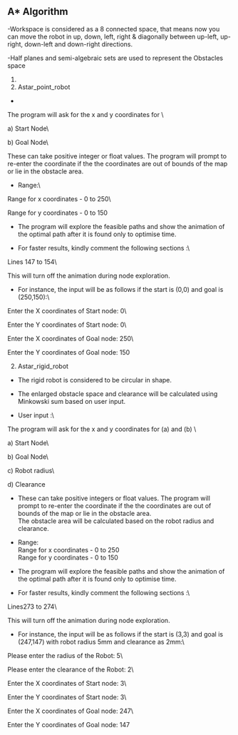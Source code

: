 ## A* Algorithm
								 
 
-Workspace is considered as a 8 connected space, that means now you can move the robot in up, down, left, right & diagonally between up-left, up-right, down-left and down-right directions.
								  
-Half planes and semi-algebraic sets are used to represent the Obstacles space

1. 
1. Astar_point_robot
  - 
The program will ask for the x and y coordinates for \
   
a) Start Node\
 
b) Goal Node\
   
These can take positive integer or float values. 
The program will prompt to re-enter the coordinate if the the coordinates are out of   bounds of the map or lie in the obstacle area.

 
 - Range:\
 
Range for x coordinates - 0 to 250\
  
Range for y coordinates - 0 to 150

 
- The program will explore the feasible paths and show the animation of the optimal path after it is found only to optimise time.


- For faster results, kindly comment the following sections :\
  
Lines 147 to 154\
  
This will turn off the animation during node exploration.

 
- For instance, the input will be as follows if the start is (0,0) and goal is (250,150):\
  
Enter the X coordinates of Start node: 0\
  
Enter the Y coordinates of Start node: 0\
  
Enter the X coordinates of Goal node: 250\
  
Enter the Y coordinates of Goal node: 150
  
  

2. Astar_rigid_robot
 
 - The rigid robot is considered to be circular in shape.
 
 - The enlarged obstacle space and clearance will be calculated using Minkowski sum based on user input.
 
 - User input :\
 
 The program will ask for the x and y coordinates for (a) and (b) \
 
 a) Start Node\
 
 b) Goal Node\
 
 c) Robot radius\
 
 d) Clearance

 
 - These can take positive integers or float values. 
The program will prompt to re-enter the coordinate if the the coordinates are out of bounds of the map or lie in the obstacle area.
\
The obstacle area will be calculated based on the robot radius and clearance.

  

- Range:
\
Range for x coordinates - 0 to 250
\
Range for y coordinates - 0 to 150

  
- The program will explore the feasible paths and show the animation of the optimal path after it is found only to optimise time.

  
- For faster results, kindly comment the following sections :\
 
 Lines273 to 274\
  
This will turn off the animation during node exploration.


  
- For instance, the input will be as follows if the start is (3,3) and goal is (247,147) with robot radius 5mm and clearance as 2mm:\
	
Please enter the radius of the Robot: 5\
	
Please enter the clearance of the Robot: 2\
	
Enter the X coordinates of Start node: 3\
	
Enter the Y coordinates of Start node: 3\
	
Enter the X coordinates of Goal node: 247\
	
Enter the Y coordinates of Goal node: 147
